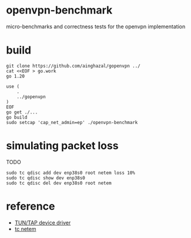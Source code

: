 # openvpn-benchmark

micro-benchmarks and correctness tests for the openvpn implementation

# build

```
git clone https://github.com/ainghazal/gopenvpn ../
cat <<EOF > go.work
go 1.20

use (
    .
    ../gopenvpn
)
EOF
go get ./...
go build
sudo setcap 'cap_net_admin=ep' ./openvpn-benchmark
```

# simulating packet loss

TODO

```
sudo tc qdisc add dev enp38s0 root netem loss 10%
sudo tc qdisc show dev enp38s0
sudo tc qdisc del dev enp38s0 root netem
```


# reference

* [TUN/TAP device driver](https://git.kernel.org/pub/scm/linux/kernel/git/torvalds/linux.git/tree/Documentation/networking/tuntap.rst)
* [tc netem](https://www.man7.org/linux/man-pages/man8/tc-netem.8.html)

